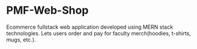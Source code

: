# PMF-Web-Shop

Ecommerce fullstack web application developed using MERN stack technologies.
Lets users order and pay for faculty merch(hoodies, t-shirts, mugs, etc.).
